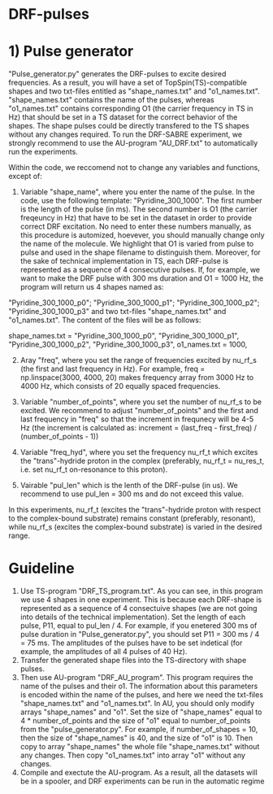 # DRF-pulses

# 1) Pulse generator
"Pulse_generator.py" generates the DRF-pulses to excite desired frequencies. As a result, you will have a set of TopSpin(TS)-compatible shapes and two txt-files entitled as "shape_names.txt" and "o1_names.txt". "shape_names.txt" contains the name of the pulses, whereas "o1_names.txt" contains corresponding O1 (the carrier frequency in TS in Hz) that should be set in a TS dataset for the correct behavior of the shapes. The shape pulses could be directly transfered to the TS shapes without any changes required. To run the DRF-SABRE experiment, we strongly recommend to use the AU-program "AU_DRF.txt" to automatically run the experiments.

Within the code, we reccomend not to change any variables and functions, except of:

1) Variable "shape_name", where you enter the name of the pulse. In the code, use the following template: "Pyridine_300_1000". The first number is the length of the pulse (in ms). The second number is O1 (the carrier freqeuncy in Hz) that have to be set in the dataset in order to provide correct DRF excitation. No need to enter these numbers manually, as this procedure is automized, hoevever, you should manually change only the name of the molecule. We highlight that O1 is varied from pulse to pulse and used in the shape filename to distinguish them. Moreover, for the sake of technical implementation in TS, each DRF-pulse is represented as a sequence of 4 consecutive pulses. If, for example, we want to make the DRF pulse with 300 ms duration and O1 = 1000 Hz, the program will return us 4 shapes named as:
   
"Pyridine_300_1000_p0"; "Pyridine_300_1000_p1"; "Pyridine_300_1000_p2"; "Pyridine_300_1000_p3" and two txt-files "shape_names.txt" and "o1_names.txt". The content of the files will be as follows:

shape_names.txt = "Pyridine_300_1000_p0",
                  "Pyridine_300_1000_p1",
                  "Pyridine_300_1000_p2",
                  "Pyridine_300_1000_p3",
o1_names.txt = 1000,

2) Aray "freq", where you set the range of frequencies excited by nu_rf_s (the first and last frequency in Hz). For example, freq = np.linspace(3000, 4000, 20) makes frequency array from 3000 Hz to 4000 Hz, which consists of 20 equally spaced frequencies.

4) Variable "number_of_points", where you set the number of nu_rf_s to be excited. We recommend to adjust "number_of_points" and the first and last frequency in "freq" so that the increment in frequnecy will be 4-5 Hz (the increment is calculated as: increment = (last_freq - first_freq) / (number_of_points - 1)) 

5) Variable "freq_hyd", where you set the frequency nu_rf_t which excites the "trans"-hydride proton in the complex (preferably, nu_rf_t = nu_res_t, i.e. set nu_rf_t on-resonance to this proton).

6) Vairable "pul_len" which is the lenth of the DRF-pulse (in us). We recommend to use pul_len = 300 ms and do not exceed this value.


 In this experiments, nu_rf_t (excites the "trans"-hydride proton with respect to the complex-bound substrate) remains constant (preferably, resonant), while nu_rf_s (excites the complex-bound substrate) is varied in the desired range.
# Guideline
1) Use TS-program "DRF_TS_program.txt". As you can see, in this program we use 4 shapes in one experiment. This is because each DRF-shape is represented as a sequence of 4 consectuive shapes (we are not going into details of the technical implementation). Set the length of each pulse, P11, equal to pul_len / 4. For example, if you enetered 300 ms of pulse duration in "Pulse_generator.py", you should set P11 = 300 ms / 4 = 75 ms. The amplitudes of the pulses have to be set indetical (for example, the amplitudes of all 4 pulses of 40 Hz).
2) Transfer the generated shape files into the TS-directory with shape pulses.
3) Then use AU-program "DRF_AU_program". This program requires the name of the pulses and their o1. The information about this parameters is encoded within the name of the pulses, and here we need the txt-files "shape_names.txt" and "o1_names.txt". In AU, you should only modify arrays "shape_names" and "o1". Set the size of "shape_names" equal to 4 * number_of_points and the size of "o1" equal to number_of_points from the "pulse_generator.py". For example, if number_of_shapes = 10, then the size of "shape_names" is 40, and the size of "o1" is 10. Then copy to array "shape_names" the whole file "shape_names.txt" without any changes. Then copy "o1_names.txt" into array "o1" without any changes.
4) Compile and exectute the AU-program. As a result, all the datasets will be in a spooler, and DRF experiments can be run in the automatic regime
